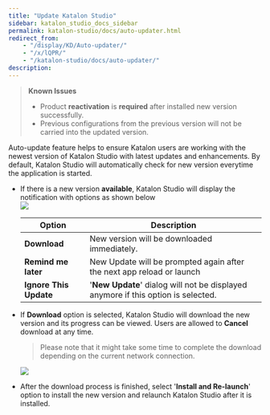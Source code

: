 ```yaml
---
title: "Update Katalon Studio" 
sidebar: katalon_studio_docs_sidebar
permalink: katalon-studio/docs/auto-updater.html 
redirect_from:
    - "/display/KD/Auto-updater/"
    - "/x/lQPR/"
    - "/katalon-studio/docs/auto-updater/"
description: 
---
```


> **Known Issues**
> 
> *   Product **reactivation** is **required** after installed new version successfully.
> *   Previous configurations from the previous version will not be carried into the updated version.

  
Auto-update feature helps to ensure Katalon users are working with the newest version of Katalon Studio with latest updates and enhancements. By default, Katalon Studio will automatically check for new version everytime the application is started. 

*   If there is a new version **available**, Katalon Studio will display the notification with options as shown below  
    ![](https://github.com/katalon-studio/docs-images/raw/master/katalon-studio/docs/auto-updater/Screen-Shot-2018-04-12-at-21.46.21.png)  
      
    
    | Option | Description |
    | --- | --- |
    | **Download** | New version will be downloaded immediately. |
    | **Remind me later** | New Update will be prompted again after the next app reload or launch |
    | **Ignore This Update** | '**New Update**' dialog will not be displayed anymore if this option is selected. |
    
*   If **Download** option is selected, Katalon Studio will download the new version and its progress can be viewed. Users are allowed to **Cancel** download at any time. 
    
    > Please note that it might take some time to complete the download depending on the current network connection.
    
      
    ![](https://github.com/katalon-studio/docs-images/raw/master/katalon-studio/docs/auto-updater/Screen-Shot-2018-04-12-at-21.46.53.png)
    
*   After the download process is finished, select '**Install and Re-launch**' option to install the new version and relaunch Katalon Studio after it is installed.